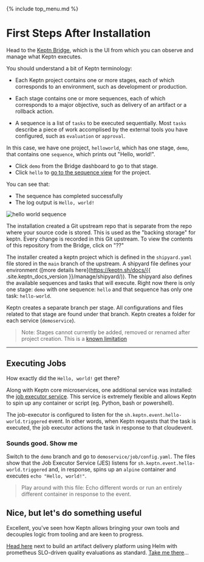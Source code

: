 {% include top_menu.md %}

# First Steps After Installation

Head to the [Keptn Bridge](http://localhost/bridge), which is the UI from which you can observe and manage what Keptn executes.

You should understand a bit of Keptn terminology:
* Each Keptn project contains one or more stages, each of which corresponds to an environment, such as development or production.
+ Each stage contains one or more sequences, each of which corresponds to a major objective, such as delivery of an artifact or a rollback action.
* A sequence is a list of `tasks` to be executed sequentially.
  Most `tasks` describe a piece of work accomplised by the external tools you have configured,
  such as `evaluation` or `approval`.
  
In this case, we have one project, `helloworld`, which has one stage, `demo`,
that contains one `sequence`, which prints out "Hello, world!".

* Click `demo` from the Bridge dashboard to go to that stage.
* Click `hello` to [go to the sequence view](http://localhost/bridge/project/helloworld/sequence) for the project.

You can see that:
* The sequence has completed successfully
* The log output is `Hello, world!`

![hello world sequence](assets/hello-world-sequence.jpg)

The installation created a Git upstream repo that is separate from the repo where your source code is stored.
This is used as the "backing storage" for keptn. Every change is recorded in this Git upstream.
To view the contents of this repository from the Bridge, click on "??"

The installer created a keptn project which is defined in the `shipyard.yaml` file stored in the `main` branch of the upstream. A shipyard file defines your environment ([more details here](https://keptn.sh/docs/{{ .site.keptn_docs_version }}/manage/shipyard/)). The shipyard also defines the available sequences and tasks that will execute. Right now there is only one stage: `demo` with one sequence: `hello` and that sequence has only one task: `hello-world`.

Keptn creates a separate branch per stage. All configurations and files related to that stage are found under that branch. Keptn creates a folder for each service (`demoservice`).

> Note: Stages cannot currently be added, removed or renamed after project creation. This is a [known limitation](https://github.com/keptn/enhancement-proposals/pull/70)

----

## Executing Jobs

How exactly did the `Hello, world!` get there?

Along with Keptn core microservices, one additional service was installed: the [job executor service](https://github.com/keptn-contrib/job-executor-service). This service is extremely flexible and allows Keptn to spin up any container or script (eg. Python, bash or powershell).

The job-executor is configured to listen for the `sh.keptn.event.hello-world.triggered` event. In other words, when Keptn requests that the task is executed, the job executor actions the task in response to that cloudevent.

### Sounds good. Show me

Switch to the `demo` branch and go to `demoservice/job/config.yaml`. The files show that the Job Executor Service (JES) listens for `sh.keptn.event.hello-world.triggered` and, in response, spins up an `alpine` container and executes `echo "Hello, world!"`.

> Play around with this file: Echo different words or run an entirely different container in response to the event.

## Nice, but let's do something useful

Excellent, you've seen how Keptn allows bringing your own tools and decouples logic from tooling and are keen to progress.

[Head here](full-tour.md) next to build an artifact delivery platform using Helm with prometheus SLO-driven quality evaluations as standard. [Take me there](full-tour.md)...
